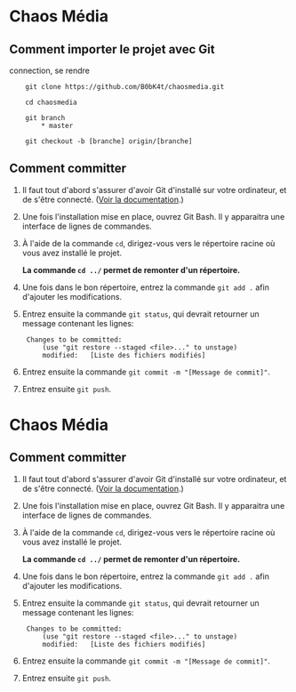 # Chaos Média

## Comment importer le projet avec Git

connection, se rendre

        git clone https://github.com/B0bK4t/chaosmedia.git
        
        cd chaosmedia

        git branch
            * master

        git checkout -b [branche] origin/[branche]
        



## Comment committer

1. Il faut tout d'abord s'assurer d'avoir Git d'installé sur votre ordinateur, et de s'être connecté. ([Voir la documentation](https://docs.github.com/en/get-started/quickstart/set-up-git).)

2. Une fois l'installation mise en place, ouvrez Git Bash. Il y apparaitra une interface de lignes de commandes.

3. À l'aide de la commande `cd`, dirigez-vous vers le répertoire racine où vous avez installé le projet. 

    **La commande `cd ../` permet de remonter d'un répertoire.**

4. Une fois dans le bon répertoire, entrez la commande `git add .` afin d'ajouter les modifications.

5. Entrez ensuite la commande `git status`, qui devrait retourner un message contenant les lignes:

        Changes to be committed:
            (use "git restore --staged <file>..." to unstage)
            modified:   [Liste des fichiers modifiés]

6. Entrez ensuite la commande `git commit -m "[Message de commit]"`.
7. Entrez ensuite `git push`. 
# Chaos Média
## Comment committer

1. Il faut tout d'abord s'assurer d'avoir Git d'installé sur votre ordinateur, et de s'être connecté. ([Voir la documentation](https://docs.github.com/en/get-started/quickstart/set-up-git).)

2. Une fois l'installation mise en place, ouvrez Git Bash. Il y apparaitra une interface de lignes de commandes.

3. À l'aide de la commande `cd`, dirigez-vous vers le répertoire racine où vous avez installé le projet. 

    **La commande `cd ../` permet de remonter d'un répertoire.**

4. Une fois dans le bon répertoire, entrez la commande `git add .` afin d'ajouter les modifications.

5. Entrez ensuite la commande `git status`, qui devrait retourner un message contenant les lignes:

        Changes to be committed:
            (use "git restore --staged <file>..." to unstage)
            modified:   [Liste des fichiers modifiés]

6. Entrez ensuite la commande `git commit -m "[Message de commit]"`.
7. Entrez ensuite `git push`. 
